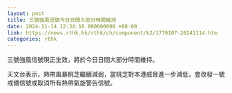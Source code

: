 ```yaml
---
layout: post
title: 三號強風信號今日日間大部分時間維持
date: 2024-11-14 12:34:16.000000000 +08:00
link: https://news.rthk.hk/rthk/ch/component/k2/1779107-20241114.htm
categories: rthk
---
```


三號強風信號現正生效，將於今日日間大部分時間維持。

天文台表示，熱帶風暴桃芝繼續減弱，當桃芝對本港威脅進一步減低，會改發一號戒備信號或取消所有熱帶氣旋警告信號。
